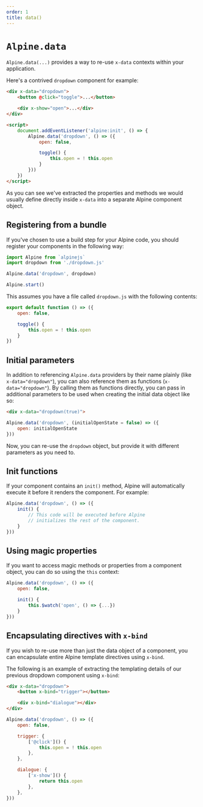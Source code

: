 ```yaml
---
order: 1
title: data()
---
```


# `Alpine.data`

`Alpine.data(...)` provides a way to re-use `x-data` contexts within your application.

Here's a contrived `dropdown` component for example:

```html
<div x-data="dropdown">
    <button @click="toggle">...</button>

    <div x-show="open">...</div>
</div>

<script>
    document.addEventListener('alpine:init', () => {
        Alpine.data('dropdown', () => ({
            open: false,

            toggle() {
                this.open = ! this.open
            }
        }))
    })
</script>
```

As you can see we've extracted the properties and methods we would usually define directly inside `x-data` into a separate Alpine component object.

<a name="registering-from-a-bundle"></a>
## Registering from a bundle

If you've chosen to use a build step for your Alpine code, you should register your components in the following way:

```js
import Alpine from `alpinejs`
import dropdown from './dropdown.js'

Alpine.data('dropdown', dropdown)

Alpine.start()
```

This assumes you have a file called `dropdown.js` with the following contents:

```js
export default function () => ({
    open: false,

    toggle() {
        this.open = ! this.open
    }
})
```

<a name="initial-parameters"></a>
## Initial parameters

In addition to referencing `Alpine.data` providers by their name plainly (like `x-data="dropdown"`), you can also reference them as functions (`x-data="dropdown"`). By calling them as functions directly, you can pass in additional parameters to be used when creating the initial data object like so:

```html
<div x-data="dropdown(true)">
```
```js
Alpine.data('dropdown', (initialOpenState = false) => ({
    open: initialOpenState
}))
```

Now, you can re-use the `dropdown` object, but provide it with different parameters as you need to.

<a name="init-functions"></a>
## Init functions

If your component contains an `init()` method, Alpine will automatically execute it before it renders the component. For example:

```js
Alpine.data('dropdown', () => ({
    init() {
        // This code will be executed before Alpine
        // initializes the rest of the component.
    }
}))
```

<a name="using-magic-properties"></a>
## Using magic properties

If you want to access magic methods or properties from a component object, you can do so using the `this` context:

```js
Alpine.data('dropdown', () => ({
    open: false,

    init() {
        this.$watch('open', () => {...})
    }
}))
```

<a name="encapsulating-directives-with-x-bind"></a>
## Encapsulating directives with `x-bind`

If you wish to re-use more than just the data object of a component, you can encapsulate entire Alpine template directives using `x-bind`.

The following is an example of extracting the templating details of our previous dropdown component using `x-bind`:

```html
<div x-data="dropdown">
    <button x-bind="trigger"></button>

    <div x-bind="dialogue"></div>
</div>
```

```js
Alpine.data('dropdown', () => ({
    open: false,

    trigger: {
        ['@click']() {
            this.open = ! this.open
        },
    },

    dialogue: {
        ['x-show']() {
            return this.open
        },
    },
}))
```
